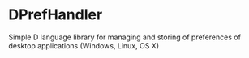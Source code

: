 # DPrefHandler
Simple D language library for managing and storing of preferences of desktop applications (Windows, Linux, OS X)
